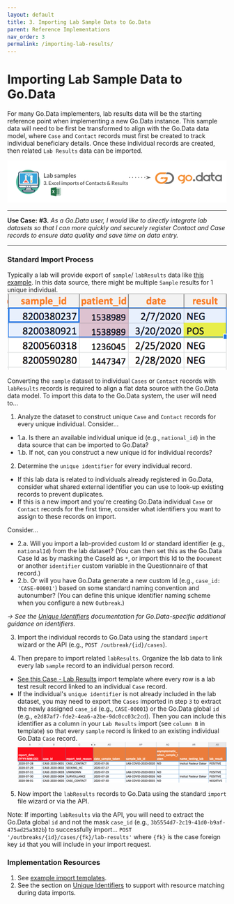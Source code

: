 ```yaml
---
layout: default
title: 3. Importing Lab Sample Data to Go.Data
parent: Reference Implementations
nav_order: 3
permalink: /importing-lab-results/
---
```

# Importing Lab Sample Data to Go.Data
For many Go.Data implementers, lab results data will be the starting reference point when implementing a new Go.Data instance. This sample data will need to be first be transformed to align with the Go.Data data model, where `Case` and `Contact` records must first be created to track individual beneficiary details. Once these individual records are created, then related `Lab Results` data can be imported. 

![use-case-3](../assets/use-case-3.png)

---
**Use Case:**
**#3.** _As a Go.Data user, I would like to directly integrate lab datasets so that I can more quickly and securely register Contact and Case records to ensure data quality and save time on data entry._

---

### Standard Import Process
Typically a lab will provide export of `sample`/ `labResults` data like [this example](https://docs.google.com/spreadsheets/d/1xwqHwjb8aRwycRzz5Sk0MLtoOwSc6UhqLolV4ylcHLc/edit?usp=sharing). In this data source, there might be multiple `Sample` results for 1 unique individual. 
![lab-samples2](../assets/lab-samples2.png)

Converting the `sample` dataset to individual `Cases` or `Contact` records with `labResults` records is required to align a flat data source with the Go.Data data model. To import this data to the Go.Data system, the user will need to...

1. Analyze the dataset to construct unique `Case` and `Contact` records for every unique individual. Consider...

* 1.a. Is there an available individual unique id (e.g., `national_id`) in the data source that can be imported to Go.Data? 
* 1.b. If not, can you construct a new unique id for individual records? 

2. Determine the `unique identifier` for every individual record. 
- If this lab data is related to individuals already registered in Go.Data, consider what shared external identifier you can use to look-up existing records to prevent duplicates. 
- If this is a new import and you're creating Go.Data individual `Case` or `Contact` records for the first time, consider what identifiers you want to assign to these records on import. 

Consider...
* 2.a. Will you import a lab-provided custom Id or standard identifier (e.g., `nationalId`) from the lab dataset? (You can then set this as the Go.Data Case Id as by masking the CaseId as `*`, or import this Id to the `Document` or another `identifier` custom variable in the Questionnaire of that record.)
* 2.b. Or will you have Go.Data generate a new custom Id (e.g., `case_id: 'CASE-00001'`) based on some standard naming convention and autonumber? (You can define this unique identifier naming scheme when you configure a new `Outbreak`.)

_→ See the [Unique Identifiers](https://worldhealthorganization.github.io/godata/unique-identifiers/) documentation for Go.Data-specific additional guidance on identifiers._

3. Import the individual records to Go.Data using the standard `import` wizard or the API (e.g., `POST /outbreak/{id}/cases`). 

4. Then prepare to import related `labResults`. Organize the lab data to link every lab `sample` record to an individual person record. 
- [See this Case - Lab Results](https://docs.google.com/spreadsheets/d/1Z2Duhg43FrIzs63xq3JWcqAXZ16dUYUI30V4D2N3RFg/edit#gid=1067465781) import template where every row is a lab test result record linked to an individual `Case` record. 
- If the individual's `unique identifier` is not already included in the lab dataset, you may need to export the `Cases` imported in step `3` to extract the newly assigned `case_id` (e.g., `CASE-00001`) or the Go.Data global `id` (e.g., `e2d87af7-fde2-4ea6-a2be-9dc0cc03c2cd`). Then you can include this identifier as a column in your `Lab Results` import (see `column B` in template) so that every `sample` record is linked to an existing individual Go.Data `Case` record. 
![labsample](../assets/lab-samples.png)

5. Now import the `labResults` records to Go.Data using the standard `import` file wizard or via the API. 

Note: If importing `labResults` via the API, you will need to extract the Go.Data global `id` and not the mask `case_id` (e.g., `3b5554d7-2c19-41d0-b9af-475ad25a382b`) to successfully import...
`POST '/outbreaks/{id}/cases/{fk}/lab-results'` where `{fk}` is the case foreign key `id` that you will include in your import request. 


### Implementation Resources
1. See [example import templates](https://drive.google.com/drive/folders/1H0dL6wwkRomNPdugFcUO0Ft0VbLwcxYm). 
2. See the section on [Unique Identifiers](https://worldhealthorganization.github.io/godata/unique-identifiers/) to support with resource matching during data imports. 
